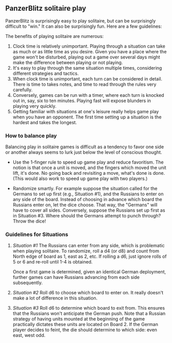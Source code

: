 ## PanzerBlitz solitaire play

PanzerBlitz is surprisingly easy to play solitaire, but can be surprisingly difficult
to "win." It can also be surprisingly fun. Here are a few guidelines:


The benefits of playing solitaire are numerous:

1. Clock time is relatively unimportant. Playing through a situation can
   take as much or as little time as you desire. Given you have a place
   where the game won't be disturbed, playing out a game over several
   days might make the difference between playing or not playing.
2. It's easy to play through the same situation multiple times,
   considering different strategies and tactics.
3. When clock time is unimportant, each turn can be considered in
   detail. There is time to takes notes, and time to read through the
   rules very carefully.
4. Conversely, games can be run with a timer, where each turn is knocked
   out in, say, six to ten minutes. Playing fast will expose blunders in
   playing very quickly.
5. Getting familiar with situations at one's leisure really helps game
   play when you have an opponent. The first time setting up a situation
   is the hardest and takes the longest.



### How to balance play

Balancing play in solitaire games is difficult as a tendency to favor
one side or another always seems to lurk just below the level of
conscious thought.

* Use the 1-finger rule to speed up game play and reduce favoritism.
  The notion is that once a unit is moved, and the fingers which moved
  the unit lift, it's done. No going back and revisiting a move, what's
  done is done. (This would also work to speed up game play with two
  players.)

* Randomize smartly. For example suppose the situation called for the Germans
  to set up first (e.g., Situation #1), and the Russians to enter on any side of
  the board. Instead of choosing in advance which board the Russians enter on,
  let the dice choose. That way, the "Germans" will have to cover all sides.
  Conversely, suppose the Russians set up first as in Situation #3. Where should the
  Germans attempt to punch through? Throw the dice!


### Guidelines for Situations

1. *Situation #1* The Russians can enter from any side, which is
   problematic when playing solitaire. To randomize, roll a d4
   (or d8) and count from North edge of board as 1, east as 2, etc.
   If rolling a d6, just ignore rolls of 5 or 6 and re-roll until
   1-4 is obtained.

   Once a first game is determined, given an identical German
   deployment, further games can have Russians advancing from each
   side subsequently.
  
1. *Situation #2* Roll d6 to choose which board to enter on. It really
   doesn't make a lot of difference in this situation.

1. *Situation #3* Roll d6 to determine which board to exit from. This
   ensures that the Russians won't anticipate the German push. Note that
   a Russian strategy of having units mounted at the beginning of the
   game practically dictates these units are located on Board 2. If the
   German player decides to feint, the die should determine to which
   side: even east, west odd.


